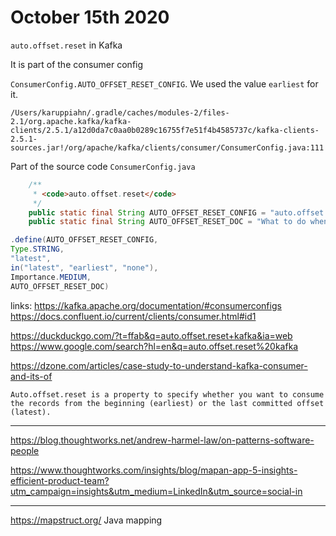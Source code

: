 # October 15th 2020

`auto.offset.reset` in Kafka

It is part of the consumer config

`ConsumerConfig.AUTO_OFFSET_RESET_CONFIG`. We used the value `earliest` for it.

`/Users/karuppiahn/.gradle/caches/modules-2/files-2.1/org.apache.kafka/kafka-clients/2.5.1/a12d0da7c0aa0b0289c16755f7e51f4b4585737c/kafka-clients-2.5.1-sources.jar!/org/apache/kafka/clients/consumer/ConsumerConfig.java:111`

Part of the source code `ConsumerConfig.java`

```java
    /**
     * <code>auto.offset.reset</code>
     */
    public static final String AUTO_OFFSET_RESET_CONFIG = "auto.offset.reset";
    public static final String AUTO_OFFSET_RESET_DOC = "What to do when there is no initial offset in Kafka or if the current offset does not exist any more on the server (e.g. because that data has been deleted): <ul><li>earliest: automatically reset the offset to the earliest offset<li>latest: automatically reset the offset to the latest offset</li><li>none: throw exception to the consumer if no previous offset is found for the consumer's group</li><li>anything else: throw exception to the consumer.</li></ul>";
```

```java
.define(AUTO_OFFSET_RESET_CONFIG,
Type.STRING,
"latest",
in("latest", "earliest", "none"),
Importance.MEDIUM,
AUTO_OFFSET_RESET_DOC)
```

links:
https://kafka.apache.org/documentation/#consumerconfigs
https://docs.confluent.io/current/clients/consumer.html#id1

https://duckduckgo.com/?t=ffab&q=auto.offset.reset+kafka&ia=web
https://www.google.com/search?hl=en&q=auto.offset.reset%20kafka

https://dzone.com/articles/case-study-to-understand-kafka-consumer-and-its-of

```
Auto.offset.reset is a property to specify whether you want to consume the records from the beginning (earliest) or the last committed offset (latest).
```

---

https://blog.thoughtworks.net/andrew-harmel-law/on-patterns-software-people

https://www.thoughtworks.com/insights/blog/mapan-app-5-insights-efficient-product-team?utm_campaign=insights&utm_medium=LinkedIn&utm_source=social-in

---

https://mapstruct.org/ Java mapping
